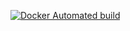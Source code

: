 [![Docker Automated build](https://img.shields.io/docker/automated/bbenzikry/jenkins-slaves.svg)](https://hub.docker.com/r/bbenzikry/jenkins-slaves)
